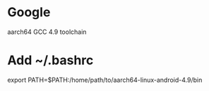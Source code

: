 # Google
aarch64 GCC 4.9 toolchain

# Add ~/.bashrc 
export PATH=$PATH:/home/path/to/aarch64-linux-android-4.9/bin
